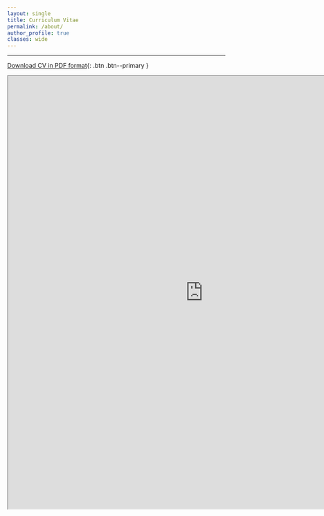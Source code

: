 ```yaml
---
layout: single
title: Curriculum Vitae
permalink: /about/
author_profile: true
classes: wide
---
```


---

[Download CV in PDF format](https://www.ocean.washington.edu/files/ethan_campbell_cv_2019-11-06-20191106115421.pdf){: .btn .btn--primary }

<iframe src="https://www.ocean.washington.edu/files/ethan_campbell_cv_2019-11-06-20191106115421.pdf" width="900" height="1000"></iframe>
